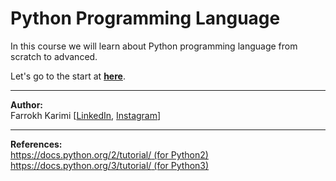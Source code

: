 # Python Programming Language
In this course we will learn about Python programming language from scratch to advanced.

Let's go to the start at **[here](https://github.com/telecomp/Python3/wiki)**.

---

**Author:**  
Farrokh Karimi [[LinkedIn](https://www.linkedin.com/in/farrokhkarimi/), [Instagram](https://www.instagram.com/farrokhkarimi/)]

---

**References:**  
[https://docs.python.org/2/tutorial/ (for Python2)](https://docs.python.org/2/tutorial/)  
[https://docs.python.org/3/tutorial/ (for Python3)](https://docs.python.org/3/tutorial/)  

